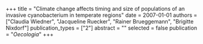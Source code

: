 +++
title = "Climate change affects timing and size of populations of an invasive cyanobacterium in temperate regions"
date = 2007-01-01
authors = ["Claudia Wiedner", "Jacqueline Ruecker", "Rainer Brueggemann", "Brigitte Nixdorf"]
publication_types = ["2"]
abstract = ""
selected = false
publication = "*Oecologia*"
+++

